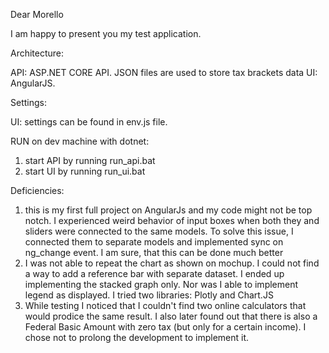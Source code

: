 Dear Morello

I am happy to present you my test application. 

Architecture:

API: ASP.NET CORE API. JSON files are used to store tax brackets data
UI: AngularJS.

Settings:

UI: settings can be found in env.js file. 

RUN on dev machine with dotnet:
1. start API by running run_api.bat
2. start UI by running run_ui.bat

Deficiencies:

1. this is my first full project on AngularJs and my code might not be top notch. I experienced weird behavior of input boxes when both they and sliders were connected to the same models. To solve this issue, I connected them to separate models and implemented sync on ng_change event. I am sure, that this can be done much better
2. I was not able to repeat the chart as shown on mochup. I could not find a way to add a reference bar with separate dataset. I ended up implementing the stacked graph only. Nor was I able to implement legend as displayed. I tried two libraries: Plotly and Chart.JS
3. While testing I noticed that I couldn't find two online calculators that would prodice the same result. I also later found out that there is also a Federal Basic Amount with zero tax (but only for a certain income). I chose not to prolong the development to implement it. 
